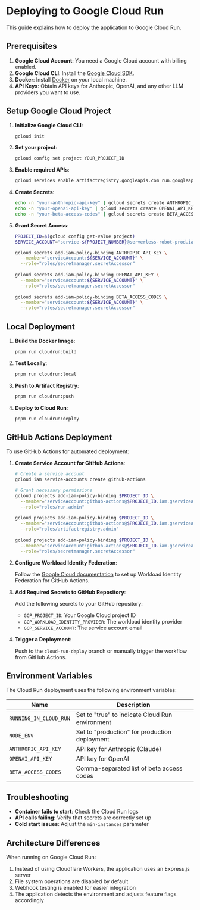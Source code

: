 # Deploying to Google Cloud Run

This guide explains how to deploy the application to Google Cloud Run.

## Prerequisites

1. **Google Cloud Account**: You need a Google Cloud account with billing enabled.
2. **Google Cloud CLI**: Install the [Google Cloud SDK](https://cloud.google.com/sdk/docs/install).
3. **Docker**: Install [Docker](https://docs.docker.com/get-docker/) on your local machine.
4. **API Keys**: Obtain API keys for Anthropic, OpenAI, and any other LLM providers you want to use.

## Setup Google Cloud Project

1. **Initialize Google Cloud CLI**:
   ```bash
   gcloud init
   ```

2. **Set your project**:
   ```bash
   gcloud config set project YOUR_PROJECT_ID
   ```

3. **Enable required APIs**:
   ```bash
   gcloud services enable artifactregistry.googleapis.com run.googleapis.com
   ```

4. **Create Secrets**:
   ```bash
   echo -n "your-anthropic-api-key" | gcloud secrets create ANTHROPIC_API_KEY --data-file=-
   echo -n "your-openai-api-key" | gcloud secrets create OPENAI_API_KEY --data-file=-
   echo -n "your-beta-access-codes" | gcloud secrets create BETA_ACCESS_CODES --data-file=-
   ```

5. **Grant Secret Access**:
   ```bash
   PROJECT_ID=$(gcloud config get-value project)
   SERVICE_ACCOUNT="service-${PROJECT_NUMBER}@serverless-robot-prod.iam.gserviceaccount.com"
   
   gcloud secrets add-iam-policy-binding ANTHROPIC_API_KEY \
     --member="serviceAccount:${SERVICE_ACCOUNT}" \
     --role="roles/secretmanager.secretAccessor"
     
   gcloud secrets add-iam-policy-binding OPENAI_API_KEY \
     --member="serviceAccount:${SERVICE_ACCOUNT}" \
     --role="roles/secretmanager.secretAccessor"
     
   gcloud secrets add-iam-policy-binding BETA_ACCESS_CODES \
     --member="serviceAccount:${SERVICE_ACCOUNT}" \
     --role="roles/secretmanager.secretAccessor"
   ```

## Local Deployment

1. **Build the Docker Image**:
   ```bash
   pnpm run cloudrun:build
   ```

2. **Test Locally**:
   ```bash
   pnpm run cloudrun:local
   ```

3. **Push to Artifact Registry**:
   ```bash
   pnpm run cloudrun:push
   ```

4. **Deploy to Cloud Run**:
   ```bash
   pnpm run cloudrun:deploy
   ```

## GitHub Actions Deployment

To use GitHub Actions for automated deployment:

1. **Create Service Account for GitHub Actions**:
   ```bash
   # Create a service account
   gcloud iam service-accounts create github-actions
   
   # Grant necessary permissions
   gcloud projects add-iam-policy-binding $PROJECT_ID \
     --member="serviceAccount:github-actions@$PROJECT_ID.iam.gserviceaccount.com" \
     --role="roles/run.admin"
     
   gcloud projects add-iam-policy-binding $PROJECT_ID \
     --member="serviceAccount:github-actions@$PROJECT_ID.iam.gserviceaccount.com" \
     --role="roles/artifactregistry.admin"
     
   gcloud projects add-iam-policy-binding $PROJECT_ID \
     --member="serviceAccount:github-actions@$PROJECT_ID.iam.gserviceaccount.com" \
     --role="roles/secretmanager.secretAccessor"
   ```

2. **Configure Workload Identity Federation**:
   
   Follow the [Google Cloud documentation](https://cloud.google.com/iam/docs/workload-identity-federation-with-github-actions) to set up Workload Identity Federation for GitHub Actions.

3. **Add Required Secrets to GitHub Repository**:
   
   Add the following secrets to your GitHub repository:
   - `GCP_PROJECT_ID`: Your Google Cloud project ID
   - `GCP_WORKLOAD_IDENTITY_PROVIDER`: The workload identity provider
   - `GCP_SERVICE_ACCOUNT`: The service account email

4. **Trigger a Deployment**:
   
   Push to the `cloud-run-deploy` branch or manually trigger the workflow from GitHub Actions.

## Environment Variables

The Cloud Run deployment uses the following environment variables:

| Name | Description |
|------|-------------|
| `RUNNING_IN_CLOUD_RUN` | Set to "true" to indicate Cloud Run environment |
| `NODE_ENV` | Set to "production" for production deployment |
| `ANTHROPIC_API_KEY` | API key for Anthropic (Claude) |
| `OPENAI_API_KEY` | API key for OpenAI |
| `BETA_ACCESS_CODES` | Comma-separated list of beta access codes |

## Troubleshooting

- **Container fails to start**: Check the Cloud Run logs
- **API calls failing**: Verify that secrets are correctly set up
- **Cold start issues**: Adjust the `min-instances` parameter

## Architecture Differences

When running on Google Cloud Run:

1. Instead of using Cloudflare Workers, the application uses an Express.js server
2. File system operations are disabled by default
3. Webhook testing is enabled for easier integration
4. The application detects the environment and adjusts feature flags accordingly 